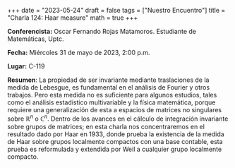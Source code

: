 +++
date  = "2023-05-24"
draft = false
tags  = ["Nuestro Encuentro"]
title = "Charla 124: Haar measure"
math  = true
+++

**Conferencista:** Oscar Fernando Rojas Matamoros. Estudiante de Matemáticas, Uptc.

**Fecha:** Miércoles 31 de mayo de 2023, 2:00 p.m.

**Lugar:** C-119

**Resumen**: La propiedad de ser invariante mediante traslaciones de la medida de Lebesgue, es fundamental en el análisis de Fourier y otros trabajos. Pero esta medida no es suficiente para algunos estudios, tales como el análisis estadístico multivariable y la física matemática, porque requiere una generalización de esta a espacios de matrices no singulares sobre $\mathbb{R}^{n}$ o $\mathbb{C}^{n}$. Dentro de los avances en el cálculo de integración invariante sobre grupos de matrices; en esta charla nos concentraremos en el resultado dado por Haar en 1933, donde prueba la existencia de la medida de Haar sobre grupos localmente compactos con una base contable, esta prueba es reformulada y extendida por Weil a cualquier grupo localmente compacto. 
